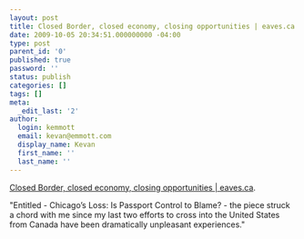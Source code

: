 ```yaml
---
layout: post
title: Closed Border, closed economy, closing opportunities | eaves.ca
date: 2009-10-05 20:34:51.000000000 -04:00
type: post
parent_id: '0'
published: true
password: ''
status: publish
categories: []
tags: []
meta:
  _edit_last: '2'
author:
  login: kemmott
  email: kevan@emmott.com
  display_name: Kevan
  first_name: ''
  last_name: ''
---
```

<p><a href="http://eaves.ca/2009/10/05/closed-border-closed-economy-closing-opportunities/">Closed Border, closed economy, closing opportunities | eaves.ca</a>.</p>
<p>"Entitled - Chicago’s Loss: Is Passport Control to Blame? - the piece struck a chord with me since my last two efforts to cross into the United States from Canada have been dramatically unpleasant experiences."</p>
